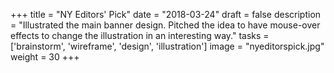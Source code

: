 +++
title = "NY Editors' Pick"
date = "2018-03-24"
draft = false
description = "Illustrated the main banner design. Pitched the idea to have mouse-over effects to change the illustration in an interesting way."
tasks = ['brainstorm', 'wireframe', 'design', 'illustration']
image = "nyeditorspick.jpg"
weight = 30
+++

